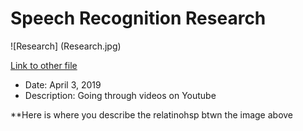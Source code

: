 # Speech Recognition Research

![Research] (Research.jpg)

[Link to other file](idea101.md)

- Date: April 3, 2019
- Description: Going through videos on Youtube

**Here is where you describe the relatinohsp btwn the image above

